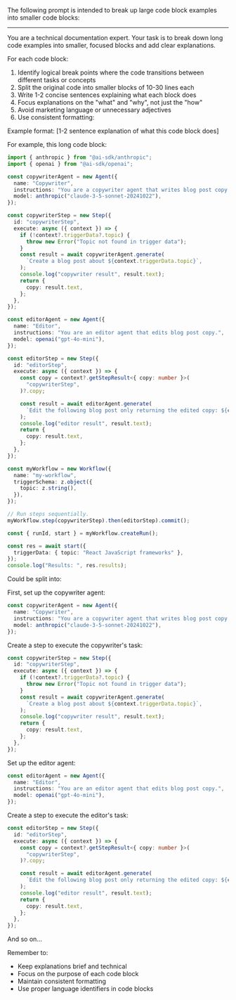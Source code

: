 The following prompt is intended to break up large code block examples into smaller code blocks:

---

You are a technical documentation expert. Your task is to break down long code examples into smaller, focused blocks and add clear explanations.

For each code block:

1. Identify logical break points where the code transitions between different tasks or concepts
2. Split the original code into smaller blocks of 10-30 lines each
3. Write 1-2 concise sentences explaining what each block does
4. Focus explanations on the "what" and "why", not just the "how"
5. Avoid marketing language or unnecessary adjectives
6. Use consistent formatting:

Example format:
[1-2 sentence explanation of what this code block does]

For example, this long code block:

```typescript
import { anthropic } from "@ai-sdk/anthropic";
import { openai } from "@ai-sdk/openai";

const copywriterAgent = new Agent({
  name: "Copywriter",
  instructions: "You are a copywriter agent that writes blog post copy.",
  model: anthropic("claude-3-5-sonnet-20241022"),
});

const copywriterStep = new Step({
  id: "copywriterStep",
  execute: async ({ context }) => {
    if (!context?.triggerData?.topic) {
      throw new Error("Topic not found in trigger data");
    }
    const result = await copywriterAgent.generate(
      `Create a blog post about ${context.triggerData.topic}`,
    );
    console.log("copywriter result", result.text);
    return {
      copy: result.text,
    };
  },
});

const editorAgent = new Agent({
  name: "Editor",
  instructions: "You are an editor agent that edits blog post copy.",
  model: openai("gpt-4o-mini"),
});

const editorStep = new Step({
  id: "editorStep",
  execute: async ({ context }) => {
    const copy = context?.getStepResult<{ copy: number }>(
      "copywriterStep",
    )?.copy;

    const result = await editorAgent.generate(
      `Edit the following blog post only returning the edited copy: ${copy}`,
    );
    console.log("editor result", result.text);
    return {
      copy: result.text,
    };
  },
});

const myWorkflow = new Workflow({
  name: "my-workflow",
  triggerSchema: z.object({
    topic: z.string(),
  }),
});

// Run steps sequentially.
myWorkflow.step(copywriterStep).then(editorStep).commit();

const { runId, start } = myWorkflow.createRun();

const res = await start({
  triggerData: { topic: "React JavaScript frameworks" },
});
console.log("Results: ", res.results);
```

Could be split into:

First, set up the copywriter agent:

```typescript
const copywriterAgent = new Agent({
  name: "Copywriter",
  instructions: "You are a copywriter agent that writes blog post copy.",
  model: anthropic("claude-3-5-sonnet-20241022"),
});
```

Create a step to execute the copywriter's task:

```typescript
const copywriterStep = new Step({
  id: "copywriterStep",
  execute: async ({ context }) => {
    if (!context?.triggerData?.topic) {
      throw new Error("Topic not found in trigger data");
    }
    const result = await copywriterAgent.generate(
      `Create a blog post about ${context.triggerData.topic}`,
    );
    console.log("copywriter result", result.text);
    return {
      copy: result.text,
    };
  },
});
```

Set up the editor agent:

```typescript
const editorAgent = new Agent({
  name: "Editor",
  instructions: "You are an editor agent that edits blog post copy.",
  model: openai("gpt-4o-mini"),
});
```

Create a step to execute the editor's task:

```typescript
const editorStep = new Step({
  id: "editorStep",
  execute: async ({ context }) => {
    const copy = context?.getStepResult<{ copy: number }>(
      "copywriterStep",
    )?.copy;

    const result = await editorAgent.generate(
      `Edit the following blog post only returning the edited copy: ${copy}`,
    );
    console.log("editor result", result.text);
    return {
      copy: result.text,
    };
  },
});
```

And so on...

Remember to:

- Keep explanations brief and technical
- Focus on the purpose of each code block
- Maintain consistent formatting
- Use proper language identifiers in code blocks
